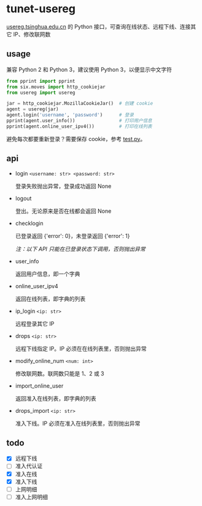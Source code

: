 # tunet-usereg
[usereg.tsinghua.edu.cn](https://usereg.tsinghua.edu.cn) 的 Python 接口，可查询在线状态、远程下线、连接其它 IP、修改联网数

## usage

兼容 Python 2 和 Python 3，建议使用 Python 3，以便显示中文字符

```python
from pprint import pprint
from six.moves import http_cookiejar
from usereg import usereg

jar = http_cookiejar.MozillaCookieJar()  # 创建 cookie
agent = usereg(jar)
agent.login('username', 'password')      # 登录
pprint(agent.user_info())                # 打印用户信息
pprint(agent.online_user_ipv4())         # 打印在线列表
```

避免每次都要重新登录？需要保存 cookie，参考 [test.py](test.py)。

## api

- login `<username: str> <password: str>`

  登录失败抛出异常，登录成功返回 None

- logout

  登出。无论原来是否在线都会返回 None

- checklogin

  已登录返回 {'error': 0}，未登录返回 {'error': 1}
  
  *注：以下 API 只能在已登录状态下调用，否则抛出异常*

- user_info

  返回用户信息，即一个字典

- online_user_ipv4

  返回在线列表，即字典的列表

- ip_login `<ip: str>`

  远程登录其它 IP

- drops `<ip: str>`

  远程下线指定 IP。IP 必须在在线列表里，否则抛出异常

- modify_online_num `<num: int>`

  修改联网数。联网数只能是 1、2 或 3

- import_online_user

  返回准入在线列表，即字典的列表

- drops_import `<ip: str>`

  准入下线。IP 必须在准入在线列表里，否则抛出异常

## todo
- [x] 远程下线
- [ ] 准入代认证
- [x] 准入在线
- [x] 准入下线
- [ ] 上网明细
- [ ] 准入上网明细

